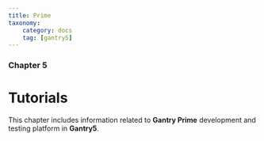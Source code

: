 ```yaml
---
title: Prime
taxonomy:
    category: docs
    tag: [gantry5]
---
```


### Chapter 5

# Tutorials

This chapter includes information related to **Gantry Prime** development and testing platform in **Gantry5**.
